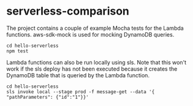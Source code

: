 # serverless-comparison

The project contains a couple of example Mocha tests for the Lambda functions. aws-sdk-mock is used for mocking DynamoDB queries.
```
cd hello-serverless
npm test
```
Lambda functions can also be run locally using sls. Note that this won't work if the sls deploy has not been executed because it creates the DynamoDB table that is queried by the Lambda function.
```
cd hello-serverless
sls invoke local --stage prod -f message-get --data '{ "pathParameters": {"id":"1"}}'
```
